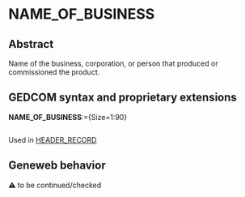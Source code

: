 ﻿# NAME_OF_BUSINESS
## Abstract
Name of the business, corporation, or person that produced or commissioned the product.


## GEDCOM syntax and proprietary extensions

**NAME_OF_BUSINESS**:={Size=1:90}
<pre>
</pre>
Used in <a href=Ged.HEADER_RECORD.md>HEADER_RECORD</a><br />


## Geneweb behavior



:warning: to be continued/checked

